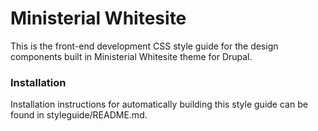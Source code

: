 <h1 class="kss-title kss-title-main">Ministerial Whitesite</h1>

This is the front-end development CSS style guide for the design components built in Ministerial Whitesite theme for Drupal.

### Installation

Installation instructions for automatically building this style guide can be found in styleguide/README.md.
